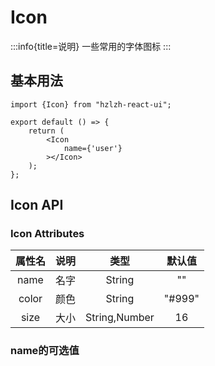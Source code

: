 # Icon
:::info{title=说明}
一些常用的字体图标
:::

## **基本用法**

```tsx
import {Icon} from "hzlzh-react-ui";

export default () => {
    return (
        <Icon
            name={'user'}
        ></Icon>
    );
};
```
## **Icon API**
### **Icon Attributes**

|   属性名   |  说明   |       类型        |   默认值    |
|:-------:|:-----:|:---------------:|:--------:|
|  name   |  名字   |     String      |    ""    |
|  color  |  颜色   |     String      |  "#999"  |
|  size   |  大小   |  String,Number  |    16    |

### **name的可选值**

<code src="../demo/icon/name.tsx"></code>

